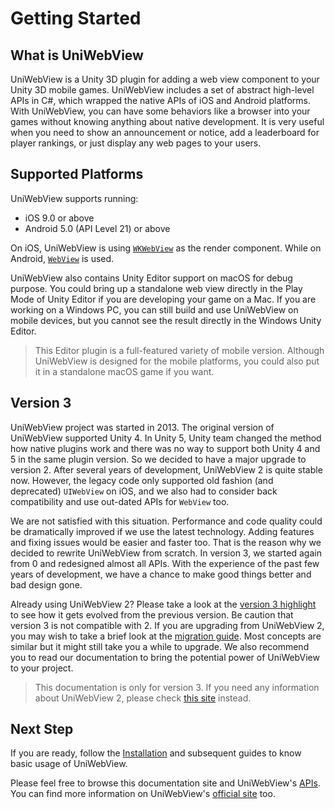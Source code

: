 # Getting Started

## What is UniWebView

UniWebView is a Unity 3D plugin for adding a web view component to your Unity 3D mobile games. UniWebView includes a set of abstract high-level APIs in C#, which wrapped the native APIs of iOS and Android platforms. With UniWebView, you can have some behaviors like a browser into your games without knowing anything about native development. It is very useful when you need to show an announcement or notice, add a leaderboard for player rankings, or just display any web pages to your users.

## Supported Platforms

UniWebView supports running:

* iOS 9.0 or above
* Android 5.0 (API Level 21) or above

On iOS, UniWebView is using [`WKWebView`](https://developer.apple.com/reference/webkit/wkwebview) as the render component. While on Android, [`WebView`](https://developer.android.com/reference/android/webkit/WebView.html) is used.

UniWebView also contains Unity Editor support on macOS for debug purpose. You could bring up a standalone web view directly in the Play Mode of Unity Editor if you are developing your game on a Mac. If you are working on a Windows PC, you can still build and use UniWebView on mobile devices, but you cannot see the result directly in the Windows Unity Editor.

> This Editor plugin is a full-featured variety of mobile version. Although UniWebView is designed for the mobile platforms, you could also put it in a standalone macOS game if you want.

## Version 3

UniWebView project was started in 2013. The original version of UniWebView supported Unity 4. In Unity 5, Unity team changed the method how native plugins work and there was no way to support both Unity 4 and 5 in the same plugin version. So we decided to have a major upgrade to version 2. After several years of development, UniWebView 2 is quite stable now. However, the legacy code only supported old fashion (and deprecated) `UIWebView` on iOS, and we also had to consider back compatibility and use out-dated APIs for `WebView` too.

We are not satisfied with this situation. Performance and code quality could be dramatically improved if we use the latest technology. Adding features and fixing issues would be easier and faster too. That is the reason why we decided to rewrite UniWebView from scratch. In version 3, we started again from 0 and redesigned almost all APIs. With the experience of the past few years of development, we have a chance to make good things better and bad design gone.

Already using UniWebView 2? Please take a look at the [version 3 highlight](./version-highlight.md) to see how it gets evolved from the previous version. Be caution that version 3 is not compatible with 2. If you are upgrading from UniWebView 2, you may wish to take a brief look at the [migration guide](./migration-guide.md). Most concepts are similar but it might still take you a while to upgrade. We also recommend you to read our documentation to bring the potential power of UniWebView to your project.

> This documentation is only for version 3. If you need any information about UniWebView 2, please check [this site](http://uniwebview.onevcat.com) instead.

## Next Step

If you are ready, follow the [Installation](./installation.md) and subsequent guides to know basic usage of UniWebView.

Please feel free to browse this documentation site and UniWebView's [APIs](/api). You can find more information on UniWebView's [official site](https://uniwebview.com) too.
